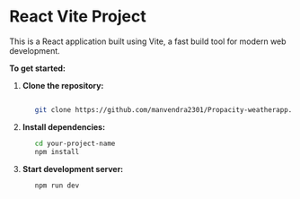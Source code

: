 # React Vite Project

This is a React application built using Vite, a fast build tool for modern web development. 

**To get started:**

1. **Clone the repository:**
   ```bash

      git clone https://github.com/manvendra2301/Propacity-weatherapp.git


2. **Install dependencies:**
   ```bash
      cd your-project-name
      npm install

  3. **Start development server:**
     ```bash
        npm run dev 
      

